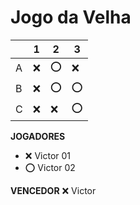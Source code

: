 # Jogo da Velha

|   | 1 | 2 | 3 |
|---|---|---|---|
| A |  ❌ |⭕  |❌ |
| B | ❌ |  ⭕ |  ⭕ |
| C | ❌ |  ❌| ⭕  |

**JOGADORES**

- ❌ Victor 01 
- ⭕ Victor 02

**VENCEDOR**
❌ Victor